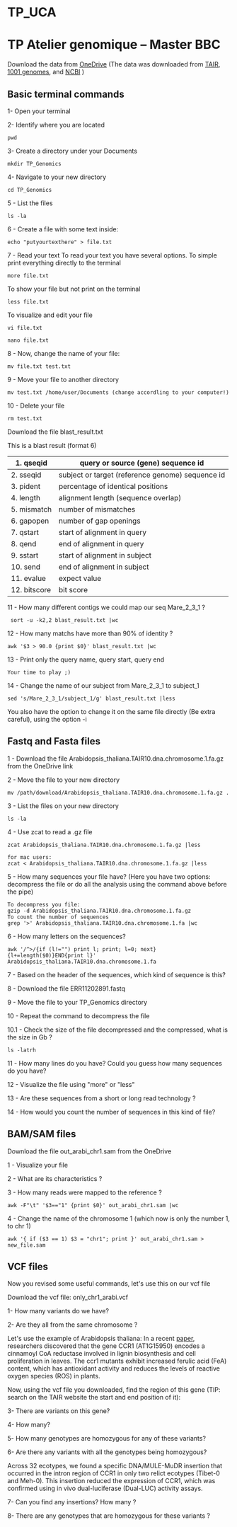 # TP_UCA

# TP Atelier genomique – Master BBC


Download the data from [OneDrive](https://unice-my.sharepoint.com/:f:/g/personal/ana-paula_zotta-mota_unice_fr/EiD6ZMLU5SxHmIHmpi8qCjgBDbOMbKvBkGC7nEQ4NBQmKg?e=3sS2x0)
(The data was downloaded from [TAIR](https://www.arabidopsis.org), [1001 genomes](https://1001genomes.org/data/GMI-MPI/releases/v3.1/), and [NCBI](https://www.ncbi.nlm.nih.gov/sra/?term=ERR11202891) )


## Basic terminal commands

1-	Open your terminal 

2-	Identify where you are located 
```
pwd
```

3- Create a directory under your Documents 
```
mkdir TP_Genomics
```

4- Navigate to your new directory
```
cd TP_Genomics
```
5 - List the files 
```
ls -la
```
6 - Create a file with some text inside: 
```
echo "putyourtexthere" > file.txt
```
7 - Read your text
To read your text you have several options. 
To simple print everything directly to the terminal 
```
more file.txt
```
To show your file but not print on the terminal 
```
less file.txt
```
To visualize and edit your file
```
vi file.txt

nano file.txt
```

8 - Now, change the name of your file: 
```
mv file.txt test.txt
```

9 - Move your file to another directory
```
mv test.txt /home/user/Documents (change accordling to your computer!)
```

10 - Delete your file 
```
rm test.txt
```
Download the file blast_result.txt

This is a blast result (format 6) 

|1.  qseqid   |   query or source (gene) sequence id |
--------------|---------------------------------------
|2.  sseqid   |   subject or target (reference genome) sequence id |
|3.  pident   |   percentage of identical positions |
|4.  length   |   alignment length (sequence overlap) |
|5.  mismatch |   number of mismatches |
|6.  gapopen  |   number of gap openings |
|7.  qstart   |   start of alignment in query |
|8.  qend     |   end of alignment in query |
|9.  sstart   |   start of alignment in subject | 
|10.  send    |    end of alignment in subject |
|11.  evalue  |    expect value |
|12.  bitscore|    bit score |

11 - How many different contigs we could map our seq Mare_2_3_1 ?
```
 sort -u -k2,2 blast_result.txt |wc
```

12 - How many matchs have more than 90% of identity ?

```
awk '$3 > 90.0 {print $0}' blast_result.txt |wc
```

13 - Print only the query name, query start, query end 
```
Your time to play ;)
```
14 - Change the name of our subject from Mare_2_3_1 to subject_1
```
sed 's/Mare_2_3_1/subject_1/g' blast_result.txt |less
```
You also have the option to change it on the same file directly (Be extra careful), using the option -i



## Fastq and Fasta files

1 - Download the file Arabidopsis_thaliana.TAIR10.dna.chromosome.1.fa.gz from the OneDrive link 

2 - Move the file to your new directory
```
mv /path/download/Arabidopsis_thaliana.TAIR10.dna.chromosome.1.fa.gz .
```
3 - List the files on your new directory
```
ls -la
```
4 - Use zcat to read a .gz file
```
zcat Arabidopsis_thaliana.TAIR10.dna.chromosome.1.fa.gz |less

for mac users:
zcat < Arabidopsis_thaliana.TAIR10.dna.chromosome.1.fa.gz |less
```

5 - How many sequences your file have? (Here you have two options: decompress the file or do all the analysis using the command above before the pipe)
```
To decompress you file:
gzip -d Arabidopsis_thaliana.TAIR10.dna.chromosome.1.fa.gz
To count the number of sequences
grep '>' Arabidopsis_thaliana.TAIR10.dna.chromosome.1.fa |wc
```
6 - How many letters on the sequences? 
```
awk '/^>/{if (l!="") print l; print; l=0; next}{l+=length($0)}END{print l}' Arabidopsis_thaliana.TAIR10.dna.chromosome.1.fa
```

7 - Based on the header of the sequences, which kind of sequence is this? 

8 - Download the file ERR11202891.fastq 

9 - Move the file to your TP_Genomics directory

10 - Repeat the command to decompress the file

10.1 - Check the size of the file decompressed and the compressed, what is the size in Gb ? 
```
ls -latrh
```
11 - How many lines do you have? Could you guess how many sequences do you have? 

12 - Visualize the file using "more"  or "less"

13 - Are these sequences from a short or long read technology ? 

14 - How would you count the number of sequences in this kind of file? 


## BAM/SAM files


Download the file out_arabi_chr1.sam from the OneDrive

1 - Visualize your file 

2 - What are its characteristics ? 

3 - How many reads were mapped to the reference ? 

```
awk -F"\t" '$3=="1" {print $0}' out_arabi_chr1.sam |wc
```

4 - Change the name of the chromosome 1 (which now is only the number 1, to chr 1)
```
awk '{ if ($3 == 1) $3 = "chr1"; print }' out_arabi_chr1.sam > new_file.sam
```

## VCF files

Now you revised some useful commands, let's use this on our vcf file 

Download the vcf file: only_chr1_arabi.vcf

1- How many variants do we have? 

2- Are they all from the same chromosome ? 


Let's use the example of Arabidopsis thaliana: 
In a recent [paper](https://www.nature.com/articles/s41467-023-42029-4), researchers discovered that the gene CCR1 (AT1G15950) encodes a cinnamoyl CoA reductase involved in lignin biosynthesis and cell proliferation in leaves. The ccr1 mutants exhibit increased ferulic acid (FeA) content, which has antioxidant activity and reduces the levels of reactive oxygen species (ROS) in plants. 

Now, using the vcf file you downloaded, find the region of this gene (TIP: search on the TAIR website the start and end position of it): 

3- There are variants on this gene? 

4- How many? 

5- How many genotypes are homozygous for any of these variants? 

6- Are there any variants with all the genotypes being homozygous? 

Across 32 ecotypes, we found a specific DNA/MULE-MuDR insertion that occurred in the intron region of CCR1 in only two relict ecotypes (Tibet-0 and Meh-0). This insertion reduced the expression of CCR1, which was confirmed using in vivo dual-luciferase (Dual-LUC) activity assays. 

7- Can you find any insertions? How many ?

8- There are any genotypes that are homozygous for these variants ? 

























